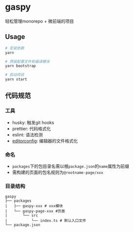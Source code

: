 # gaspy

轻松管理monorepo + 微前端的项目

## Usage

```bash
# 安装依赖
yarn

# 预装配置文件和编译模块
yarn bootstrap

# 启动项目
yarn start
```

## 代码规范

### 工具

- husky: 触发git hooks
- prettier: 代码格式化
- eslint: 语法检测
- [editorconfig](https://editorconfig.org/): 编辑器的文件格式化

### 命名

- `packages`下的包目录名需以根`package.json`的`name`属性为前缀
- 需构建的页面的包名规则为`@rootname-page/xxx`

### 目录结构

```
gaspy
├── packages
|   ├── gaspy-xxx # xxx模块
|   └── gaspy-page-xxx #页面
|       └── src
|           └── index.ts # 默认入口文件
└── package.json
```

